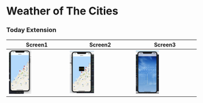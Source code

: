 # Weather of The Cities 

### Today Extension
|   Screen1  |    Screen2    |  Screen3   |
|--------------|-------------|-------------|
|<img src="s1.png" width="40%" alt="Weather View"/>|<img src="s2.png" width="40%" alt="Weather View"/>|<img src="s3.png" width="40%" alt="Weather View"/>|
